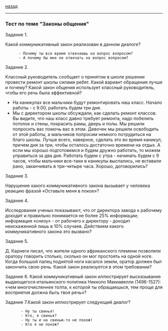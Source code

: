 [назад](../../../README.md)
***

### Тест по теме "Законы общения"

Задание 1. 

Какой коммуникативный закон реализован в данном диалоге?

          - Почему ты все время отвечаешь на вопрос вопросом?
          - А почему бы мне не отвечать на вопрос вопросом?


Задание 2. 

Классный руководитель сообщает о принятом в школе решении провести ремонт школы силами ребят.
Какой вариант обращения лучше и почему? Какой закон  общения использует  классный руководитель, чтобы его речь была эффективной?
  + На каникулах все мальчики будут ремонтировать наш класс. Начало работы - с 9.00, работать будем три дня.
  + Мы с директором школы обсуждали, как сделать ремонт классов. Вы видите, что наш класс давно требует ремонта, надо побелить потолок и стены, покрасить рамы, дверь и полы. Мы решили попросить вас помочь вас в этом. Девочек мы решили освободить от этой работы, а мальчиков попросим немного потрудиться на благо школы. Лучше всего, наверное, сделать это во время каникул, причем дня за три, чтобы осталось достаточно времени на отдых. А если мы хорошо подготовимся и будем дружно работать, то можем управиться за два дня. Работать будем с утра - начинать будем с 9 часов, чтобы мальчики все-таки в каникулы выспались, не вставали рано, заканчивать в три-четыре часа. Хорошо, договорились?
  
Задание 3. 

Нарушение какого коммуникативного закона вызывает у человека реакцию фразой «Оставьте меня в покое»?


Задание 4.

Исследования ученых показывают, что от директора завода к рабочему доходит и правильно понимается не более 25% информации;
информация «снизу» - от рабочего к директору - доходит неискаженной лишь в 10% случаев.
Действием какого коммуникативного закона это вызвано?

Задание 5. 

Д. Карнеги писал, что жители одного африканского племени
позволяли оратору говорить столько, сколько он мог простоять
на одной ноге. Когда большой палец поднятой ноги касался земли, оратор должен был закончить свою речь.
Какой закон реализуется в этом требовании?

Задание 6. Какой коммуникативный закон иллюстрирует высказывание выдающегося итальянского политика Никколо Макиавелли (1496-1527): «чем многочисленнее толпа, к которой ты обращаешься, тем проще для восприятия должна быть твоя речь»?

Задание 7.Какой закон иллюстрирует следующий диалог?

           - Ну ты свинья!
           - Кто, я свинья?
           - Ну ты и на свинью-то не похож!
           - Кто я не похож?


